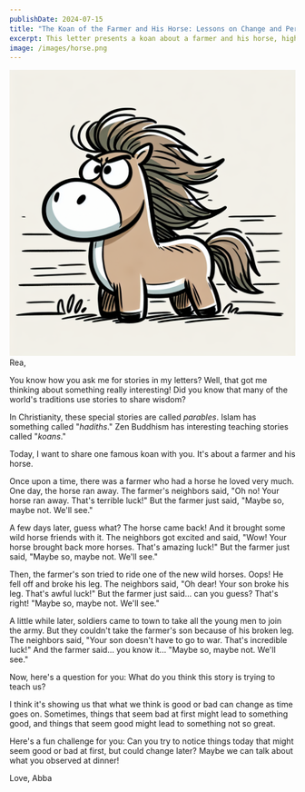 ```yaml
---
publishDate: 2024-07-15
title: "The Koan of the Farmer and His Horse: Lessons on Change and Perspective"
excerpt: This letter presents a koan about a farmer and his horse, highlighting how our perceptions of good and bad luck can change over time and encouraging us to keep an open mind and be prepared for unexpected events.
image: /images/horse.png
---
```



![center|300](../../assets/images/horse.png)
Rea,

You know how you ask me for stories in my letters? Well, that got me thinking about something really interesting! Did you know that many of the world's traditions use stories to share wisdom? 

In Christianity, these special stories are called *parables*. Islam has something called "*hadiths*." Zen Buddhism has interesting teaching stories called "*koans*." 

Today, I want to share one famous koan with you. It's about a farmer and his horse. 

Once upon a time, there was a farmer who had a horse he loved very much. One day, the horse ran away. The farmer's neighbors said, "Oh no! Your horse ran away. That's terrible luck!" But the farmer just said, "Maybe so, maybe not. We'll see."

A few days later, guess what? The horse came back! And it brought some wild horse friends with it. The neighbors got excited and said, "Wow! Your horse brought back more horses. That's amazing luck!" But the farmer just said, "Maybe so, maybe not. We'll see."

Then, the farmer's son tried to ride one of the new wild horses. Oops! He fell off and broke his leg. The neighbors said, "Oh dear! Your son broke his leg. That's awful luck!" But the farmer just said... can you guess? That's right! "Maybe so, maybe not. We'll see."

A little while later, soldiers came to town to take all the young men to join the army. But they couldn't take the farmer's son because of his broken leg. The neighbors said, "Your son doesn't have to go to war. That's incredible luck!" And the farmer said... you know it... "Maybe so, maybe not. We'll see."

Now, here's a question for you: What do you think this story is trying to teach us?

I think it's showing us that what we think is good or bad can change as time goes on. Sometimes, things that seem bad at first might lead to something good, and things that seem good might lead to something not so great.

Here's a fun challenge for you: Can you try to notice things today that might seem good or bad at first, but could change later? Maybe we can talk about what you observed at dinner!

Love,
Abba
